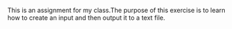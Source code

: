 This is an assignment for my class.The purpose of this exercise is to learn how to create an input and then output it to a text file. 
